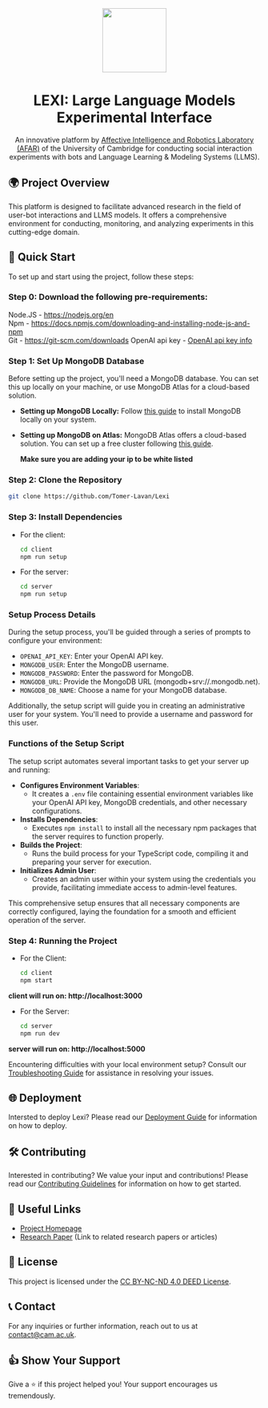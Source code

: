 ﻿<div align="center">
    <a href="https://www.cam.ac.uk/">
        <img src="https://www.cam.ac.uk/sites/www.cam.ac.uk/files/inner-images/logo.jpg" width="128px" />
    </a>
    <h1>LEXI: Large Language Models Experimental Interface</h1>
    <p>An innovative platform by <a href="https://cambridge-afar.github.io/">Affective Intelligence and Robotics Laboratory (AFAR)</a> of the University of Cambridge for conducting social interaction experiments with bots and Language Learning & Modeling Systems (LLMS).</p>
</div>

## 🌍 Project Overview

This platform is designed to facilitate advanced research in the field of user-bot interactions and LLMS models. It offers a comprehensive environment for conducting, monitoring, and analyzing experiments in this cutting-edge domain.

## 🚀 Quick Start

To set up and start using the project, follow these steps:

### Step 0: Download the following pre-requirements:

Node.JS - <a href="https://nodejs.org/en">https://nodejs.org/en</a><br>
Npm - <a href="https://docs.npmjs.com/downloading-and-installing-node-js-and-npm">https://docs.npmjs.com/downloading-and-installing-node-js-and-npm</a><br>
Git - <a href ="https://git-scm.com/downloads">https://git-scm.com/downloads</a>
OpenAI api key - <a href ="https://help.openai.com/en/articles/4936850-where-do-i-find-my-api-key">OpenAI api key info</a>

### Step 1: Set Up MongoDB Database

Before setting up the project, you'll need a MongoDB database. You can set this up locally on your machine, or use MongoDB Atlas for a cloud-based solution.

- **Setting up MongoDB Locally:**
  Follow [this guide](https://docs.mongodb.com/manual/installation/) to install MongoDB locally on your system.

- **Setting up MongoDB on Atlas:**
  MongoDB Atlas offers a cloud-based solution. You can set up a free cluster following [this guide](https://docs.atlas.mongodb.com/getting-started/).

  **Make sure you are adding your ip to be white listed**

### Step 2: Clone the Repository

```bash
git clone https://github.com/Tomer-Lavan/Lexi
```

### Step 3: Install Dependencies

- For the client:
  ```bash
  cd client
  npm run setup
  ```

- For the server:
  ```bash
  cd server
  npm run setup
  ```

### Setup Process Details

During the setup process, you'll be guided through a series of prompts to configure your environment:

- `OPENAI_API_KEY`: Enter your OpenAI API key.
- `MONGODB_USER`: Enter the MongoDB username.
- `MONGODB_PASSWORD`: Enter the password for MongoDB.
- `MONGODB_URL`: Provide the MongoDB URL (mongodb+srv://<cluster-name>.mongodb.net).
- `MONGODB_DB_NAME`: Choose a name for your MongoDB database.

Additionally, the setup script will guide you in creating an administrative user for your system. You'll need to provide a username and password for this user.

### Functions of the Setup Script

The setup script automates several important tasks to get your server up and running:

- **Configures Environment Variables**: 
  - It creates a `.env` file containing essential environment variables like your OpenAI API key, MongoDB credentials, and other necessary configurations.
- **Installs Dependencies**: 
  - Executes `npm install` to install all the necessary npm packages that the server requires to function properly.
- **Builds the Project**: 
  - Runs the build process for your TypeScript code, compiling it and preparing your server for execution.
- **Initializes Admin User**: 
  - Creates an admin user within your system using the credentials you provide, facilitating immediate access to admin-level features.

This comprehensive setup ensures that all necessary components are correctly configured, laying the foundation for a smooth and efficient operation of the server.

### Step 4: Running the Project

- For the Client:
    ```bash
    cd client
    npm start
    ```

**client will run on: http://localhost:3000**

- For the Server:
    ```bash
    cd server
    npm run dev
    ``` 
**server will run on: http://localhost:5000**

Encountering difficulties with your local environment setup? Consult our [Troubleshooting Guide](TROUBLESHOOTING.md) for assistance in resolving your issues.

## 🌐 Deployment

Intersted to deploy Lexi? Please read our [Deployment Guide](DEPLOYMENT.md) for information on how to deploy.

## 🛠️ Contributing

Interested in contributing? We value your input and contributions! Please read our [Contributing Guidelines](CONTRIBUTION.md) for information on how to get started.

## 🔗 Useful Links

- [Project Homepage](https://www.cam.ac.uk/)
- [Research Paper](#) (Link to related research papers or articles)

## 📄 License

This project is licensed under the [CC BY-NC-ND 4.0 DEED License](LICENSE.md).

## 📞 Contact

For any inquiries or further information, reach out to us at [contact@cam.ac.uk](mailto:contact@cam.ac.uk).

## 👍 Show Your Support

Give a ⭐️ if this project helped you! Your support encourages us tremendously.
